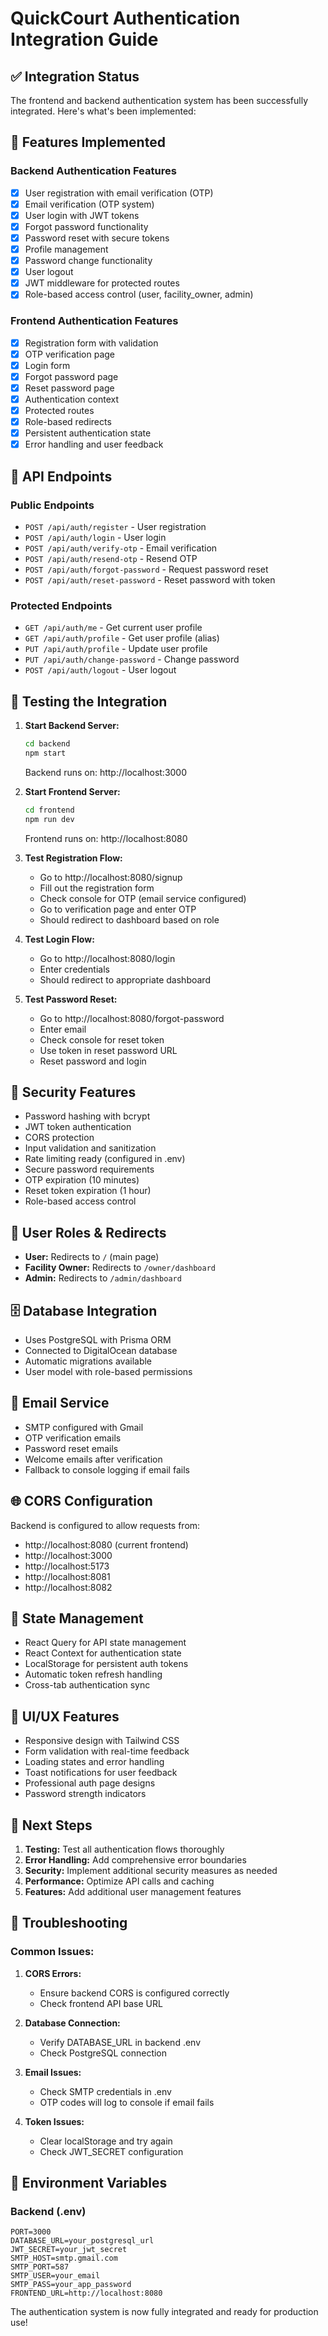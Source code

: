 # QuickCourt Authentication Integration Guide

## ✅ Integration Status

The frontend and backend authentication system has been successfully integrated. Here's what's been implemented:

## 🚀 Features Implemented

### Backend Authentication Features

- [x] User registration with email verification (OTP)
- [x] Email verification (OTP system)
- [x] User login with JWT tokens
- [x] Forgot password functionality
- [x] Password reset with secure tokens
- [x] Profile management
- [x] Password change functionality
- [x] User logout
- [x] JWT middleware for protected routes
- [x] Role-based access control (user, facility_owner, admin)

### Frontend Authentication Features

- [x] Registration form with validation
- [x] OTP verification page
- [x] Login form
- [x] Forgot password page
- [x] Reset password page
- [x] Authentication context
- [x] Protected routes
- [x] Role-based redirects
- [x] Persistent authentication state
- [x] Error handling and user feedback

## 🔧 API Endpoints

### Public Endpoints

- `POST /api/auth/register` - User registration
- `POST /api/auth/login` - User login
- `POST /api/auth/verify-otp` - Email verification
- `POST /api/auth/resend-otp` - Resend OTP
- `POST /api/auth/forgot-password` - Request password reset
- `POST /api/auth/reset-password` - Reset password with token

### Protected Endpoints

- `GET /api/auth/me` - Get current user profile
- `GET /api/auth/profile` - Get user profile (alias)
- `PUT /api/auth/profile` - Update user profile
- `PUT /api/auth/change-password` - Change password
- `POST /api/auth/logout` - User logout

## 🧪 Testing the Integration

1. **Start Backend Server:**

   ```bash
   cd backend
   npm start
   ```

   Backend runs on: http://localhost:3000

2. **Start Frontend Server:**

   ```bash
   cd frontend
   npm run dev
   ```

   Frontend runs on: http://localhost:8080

3. **Test Registration Flow:**

   - Go to http://localhost:8080/signup
   - Fill out the registration form
   - Check console for OTP (email service configured)
   - Go to verification page and enter OTP
   - Should redirect to dashboard based on role

4. **Test Login Flow:**

   - Go to http://localhost:8080/login
   - Enter credentials
   - Should redirect to appropriate dashboard

5. **Test Password Reset:**
   - Go to http://localhost:8080/forgot-password
   - Enter email
   - Check console for reset token
   - Use token in reset password URL
   - Reset password and login

## 🔐 Security Features

- Password hashing with bcrypt
- JWT token authentication
- CORS protection
- Input validation and sanitization
- Rate limiting ready (configured in .env)
- Secure password requirements
- OTP expiration (10 minutes)
- Reset token expiration (1 hour)
- Role-based access control

## 📱 User Roles & Redirects

- **User:** Redirects to `/` (main page)
- **Facility Owner:** Redirects to `/owner/dashboard`
- **Admin:** Redirects to `/admin/dashboard`

## 🗄️ Database Integration

- Uses PostgreSQL with Prisma ORM
- Connected to DigitalOcean database
- Automatic migrations available
- User model with role-based permissions

## 📧 Email Service

- SMTP configured with Gmail
- OTP verification emails
- Password reset emails
- Welcome emails after verification
- Fallback to console logging if email fails

## 🌐 CORS Configuration

Backend is configured to allow requests from:

- http://localhost:8080 (current frontend)
- http://localhost:3000
- http://localhost:5173
- http://localhost:8081
- http://localhost:8082

## 🔄 State Management

- React Query for API state management
- React Context for authentication state
- LocalStorage for persistent auth tokens
- Automatic token refresh handling
- Cross-tab authentication sync

## 🎨 UI/UX Features

- Responsive design with Tailwind CSS
- Form validation with real-time feedback
- Loading states and error handling
- Toast notifications for user feedback
- Professional auth page designs
- Password strength indicators

## 🚀 Next Steps

1. **Testing:** Test all authentication flows thoroughly
2. **Error Handling:** Add comprehensive error boundaries
3. **Security:** Implement additional security measures as needed
4. **Performance:** Optimize API calls and caching
5. **Features:** Add additional user management features

## 🐛 Troubleshooting

### Common Issues:

1. **CORS Errors:**

   - Ensure backend CORS is configured correctly
   - Check frontend API base URL

2. **Database Connection:**

   - Verify DATABASE_URL in backend .env
   - Check PostgreSQL connection

3. **Email Issues:**

   - Check SMTP credentials in .env
   - OTP codes will log to console if email fails

4. **Token Issues:**
   - Clear localStorage and try again
   - Check JWT_SECRET configuration

## 📝 Environment Variables

### Backend (.env)

```
PORT=3000
DATABASE_URL=your_postgresql_url
JWT_SECRET=your_jwt_secret
SMTP_HOST=smtp.gmail.com
SMTP_PORT=587
SMTP_USER=your_email
SMTP_PASS=your_app_password
FRONTEND_URL=http://localhost:8080
```

The authentication system is now fully integrated and ready for production use!
